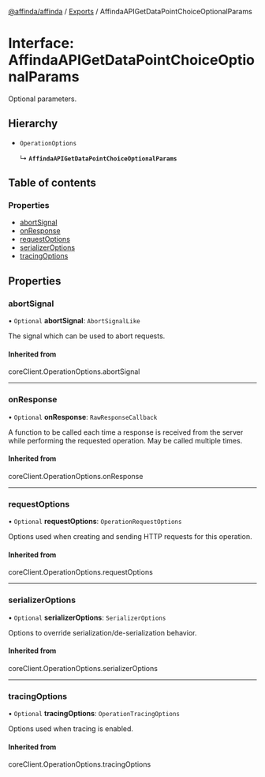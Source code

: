 [@affinda/affinda](../README.md) / [Exports](../modules.md) / AffindaAPIGetDataPointChoiceOptionalParams

# Interface: AffindaAPIGetDataPointChoiceOptionalParams

Optional parameters.

## Hierarchy

- `OperationOptions`

  ↳ **`AffindaAPIGetDataPointChoiceOptionalParams`**

## Table of contents

### Properties

- [abortSignal](AffindaAPIGetDataPointChoiceOptionalParams.md#abortsignal)
- [onResponse](AffindaAPIGetDataPointChoiceOptionalParams.md#onresponse)
- [requestOptions](AffindaAPIGetDataPointChoiceOptionalParams.md#requestoptions)
- [serializerOptions](AffindaAPIGetDataPointChoiceOptionalParams.md#serializeroptions)
- [tracingOptions](AffindaAPIGetDataPointChoiceOptionalParams.md#tracingoptions)

## Properties

### abortSignal

• `Optional` **abortSignal**: `AbortSignalLike`

The signal which can be used to abort requests.

#### Inherited from

coreClient.OperationOptions.abortSignal

___

### onResponse

• `Optional` **onResponse**: `RawResponseCallback`

A function to be called each time a response is received from the server
while performing the requested operation.
May be called multiple times.

#### Inherited from

coreClient.OperationOptions.onResponse

___

### requestOptions

• `Optional` **requestOptions**: `OperationRequestOptions`

Options used when creating and sending HTTP requests for this operation.

#### Inherited from

coreClient.OperationOptions.requestOptions

___

### serializerOptions

• `Optional` **serializerOptions**: `SerializerOptions`

Options to override serialization/de-serialization behavior.

#### Inherited from

coreClient.OperationOptions.serializerOptions

___

### tracingOptions

• `Optional` **tracingOptions**: `OperationTracingOptions`

Options used when tracing is enabled.

#### Inherited from

coreClient.OperationOptions.tracingOptions
